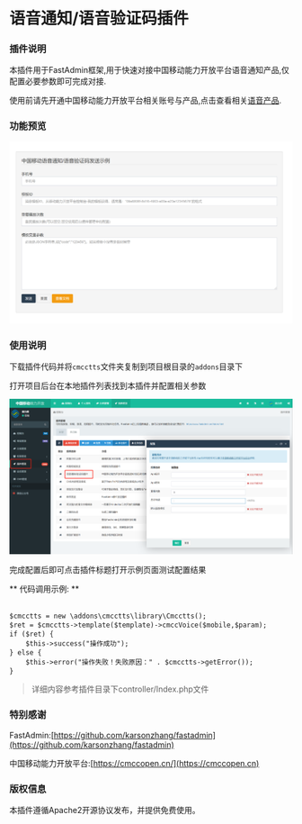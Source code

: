 # 语音通知/语音验证码插件

### 插件说明

本插件用于FastAdmin框架,用于快速对接中国移动能力开放平台语音通知产品,仅配置必要参数即可完成对接.

使用前请先开通中国移动能力开放平台相关账号与产品,点击查看相关[语音产品](https://cmccopen.cn/aep/consumerCapDetail.html?apiPackageId=00000000-0000-0000-0000-500300128000).

### 功能预览

![config](docs/preview.png)


### 使用说明

下载插件代码并将`cmcctts`文件夹复制到项目根目录的`addons`目录下

打开项目后台在本地插件列表找到本插件并配置相关参数

![config](docs/config.png)

完成配置后即可点击插件标题打开示例页面测试配置结果

** 代码调用示例: **

```

$cmcctts = new \addons\cmcctts\library\Cmcctts();
$ret = $cmcctts->template($template)->cmccVoice($mobile,$param);
if ($ret) {
    $this->success("操作成功");
} else {
    $this->error("操作失败！失败原因：" . $cmcctts->getError());
}

```

> 详细内容参考插件目录下controller/Index.php文件


### 特别感谢

FastAdmin:[https://github.com/karsonzhang/fastadmin](https://github.com/karsonzhang/fastadmin)

中国移动能力开放平台:[https://cmccopen.cn/](https://cmccopen.cn)

### 版权信息

本插件遵循Apache2开源协议发布，并提供免费使用。
